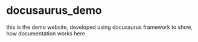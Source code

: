 # docusaurus_demo
this is the demo website, developed using docusaurus framework
to show, how documentation works here